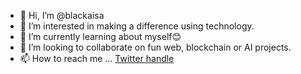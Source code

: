 - 👋 Hi, I’m @blackaisa
- 👀 I’m interested in making a difference using technology.
- 🌱 I’m currently learning about myself😊
- 💞️ I’m looking to collaborate on fun web, blockchain or AI projects.
- 📫 How to reach me ... [Twitter handle](https://twitter.com/jumakiwaka)

<!---
blackaisa/blackaisa is a ✨ special ✨ repository because its `README.md` (this file) appears on your GitHub profile.
You can click the Preview link to take a look at your changes.
--->

